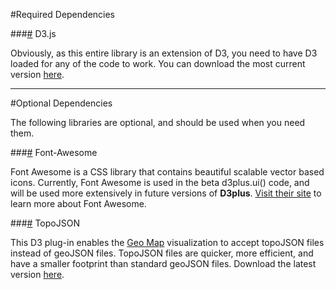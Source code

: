 #Required Dependencies

###<a name="d3" href="#wiki-d3">#</a> D3.js

Obviously, as this entire library is an extension of D3, you need to have D3 loaded for any of the code to work. You can download the most current version [here](http://d3js.org/d3.v3.zip).

***

#Optional Dependencies

The following libraries are optional, and should be used when you need them.

###<a name="fontawesome" href="#wiki-fontawesome">#</a> Font-Awesome

Font Awesome is a CSS library that contains beautiful scalable vector based icons. Currently, Font Awesome is used in the beta d3plus.ui() code, and will be used more extensively in future versions of **D3plus**. [Visit their site](http://fontawesome.io/) to learn more about Font Awesome.

###<a name="topojson" href="#wiki-topojson">#</a> TopoJSON

This D3 plug-in enables the [Geo Map](Visualization-Types#wiki-geo_map) visualization to accept topoJSON files instead of geoJSON files. TopoJSON files are quicker, more efficient, and have a smaller footprint than standard geoJSON files. Download the latest version [here](https://github.com/mbostock/topojson/blob/master/topojson.js).
